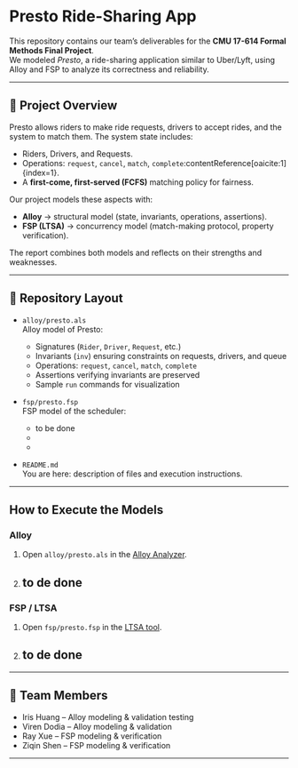 # Presto Ride-Sharing App

This repository contains our team’s deliverables for the **CMU 17-614 Formal Methods Final Project**.  
We modeled *Presto*, a ride-sharing application similar to Uber/Lyft, using Alloy and FSP to analyze its correctness and reliability.

---

## 📌 Project Overview
Presto allows riders to make ride requests, drivers to accept rides, and the system to match them. The system state includes:
- Riders, Drivers, and Requests.
- Operations: `request`, `cancel`, `match`, `complete`:contentReference[oaicite:1]{index=1}.
- A **first-come, first-served (FCFS)** matching policy for fairness.

Our project models these aspects with:
- **Alloy** → structural model (state, invariants, operations, assertions).
- **FSP (LTSA)** → concurrency model (match-making protocol, property verification).

The report combines both models and reflects on their strengths and weaknesses.

---

## 📂 Repository Layout
- `alloy/presto.als`  
  Alloy model of Presto:  
  - Signatures (`Rider`, `Driver`, `Request`, etc.)  
  - Invariants (`inv`) ensuring constraints on requests, drivers, and queue  
  - Operations: `request`, `cancel`, `match`, `complete`  
  - Assertions verifying invariants are preserved  
  - Sample `run` commands for visualization


- `fsp/presto.fsp`  
  FSP model of the scheduler:  
  - to be done
  - 
  - 


- `README.md`  
  You are here: description of files and execution instructions.

---

## How to Execute the Models

### Alloy
1. Open `alloy/presto.als` in the [Alloy Analyzer](http://alloytools.org/).
2. ## to de done ##

### FSP / LTSA
1. Open `fsp/presto.fsp` in the [LTSA tool](http://www.doc.ic.ac.uk/ltsa/).
2. ## to de done ##

---

## 👥 Team Members
- Iris Huang – Alloy modeling & validation testing 
- Viren Dodia – Alloy modeling & validation   
- Ray Xue – FSP modeling & verification  
- Ziqin Shen – FSP modeling & verification   

---


